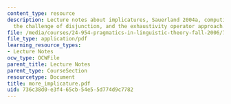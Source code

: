 ```yaml
---
content_type: resource
description: Lecture notes about implicatures, Sauerland 2004a, computing scalar implicatures,
  the challenge of disjunction, and the exhaustivity operator approach.
file: /media/courses/24-954-pragmatics-in-linguistic-theory-fall-2006/736c38d0e3f465cb54e55d774d9c7782_more_implicature.pdf
file_type: application/pdf
learning_resource_types:
- Lecture Notes
ocw_type: OCWFile
parent_title: Lecture Notes
parent_type: CourseSection
resourcetype: Document
title: more_implicature.pdf
uid: 736c38d0-e3f4-65cb-54e5-5d774d9c7782
---
```

